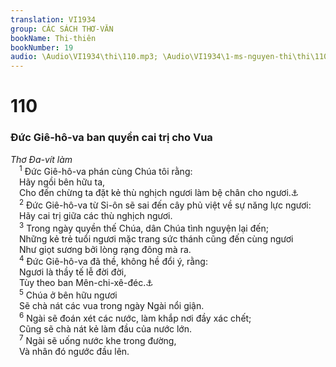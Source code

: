 ```yaml
---
translation: VI1934
group: CÁC SÁCH THƠ-VĂN
bookName: Thi-thiên 
bookNumber: 19
audio: \Audio\VI1934\thi\110.mp3; \Audio\VI1934\1-ms-nguyen-thi\thi\110.mp3
---
```


<div class="title"><h1>110</h1><h3>Đức Giê-hô-va ban quyền cai trị cho Vua</h3><i>Thơ Đa-vít làm</i></div>
<span class="verse thi_110_1"> <sup>1</sup> Đức Giê-hô-va phán cùng Chúa tôi rằng: <br/> Hãy ngồi bên hữu ta, <br/> Cho đến chừng ta đặt kẻ thù nghịch ngươi làm bệ chân cho ngươi.<a data-toggle="tooltip" data-placement="bottom" title="Mat 22:44; Mac 12:36; Lu 20:42-43; Cong 2:34-35; 1Co 15:25; Eph 1:20-22; Co 3:1; He 1:13; 8:1; 10:12-13">⚓</a><br/></span>
<span class="verse thi_110_2"> <sup>2</sup> Đức Giê-hô-va từ Si-ôn sẽ sai đến cây phủ việt về sự năng lực ngươi: <br/> Hãy cai trị giữa các thù nghịch ngươi. <br/></span>
<span class="verse thi_110_3"> <sup>3</sup> Trong ngày quyền thế Chúa, dân Chúa tình nguyện lại đến; <br/> Những kẻ trẻ tuổi ngươi mặc trang sức thánh cũng đến cùng ngươi <br/> Như giọt sương bởi lòng rạng đông mà ra. <br/></span>
<span class="verse thi_110_4"> <sup>4</sup> Đức Giê-hô-va đã thề, không hề đổi ý, rằng: <br/> Ngươi là thầy tế lễ đời đời, <br/> Tùy theo ban Mên-chi-xê-đéc.<a data-toggle="tooltip" data-placement="bottom" title="He 5:6; 6:20; 7:17,21">⚓</a><br/></span>
<span class="verse thi_110_5"> <sup>5</sup> Chúa ở bên hữu ngươi <br/> Sẽ chà nát các vua trong ngày Ngài nổi giận. <br/></span>
<span class="verse thi_110_6"> <sup>6</sup> Ngài sẽ đoán xét các nước, làm khắp nơi đầy xác chết; <br/> Cũng sẽ chà nát kẻ làm đầu của nước lớn. <br/></span>
<span class="verse thi_110_7"> <sup>7</sup> Ngài sẽ uống nước khe trong đường, <br/> Và nhân đó ngước đầu lên. <br/></span>
